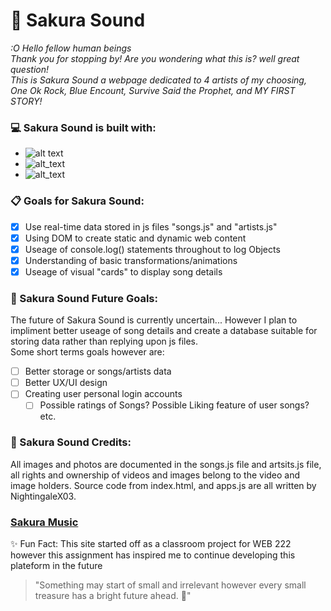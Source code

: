 # :cherry_blossom: Sakura Sound

*:O Hello fellow human beings <br>*
*Thank you for stopping by! Are you wondering what this is? well great question!<br>*
*This is Sakura Sound a webpage dedicated to 4 artists of my choosing, One Ok Rock, Blue Encount, Survive Said the Prophet, and MY FIRST STORY! <br>*

### :computer:	Sakura Sound is built with:
- ![alt text](https://img.shields.io/badge/Java_Script-ebb3b3)
- ![alt_text](https://img.shields.io/badge/CSS-ebb3b3)
- ![alt_text](https://img.shields.io/badge/HTML-ebb3b3)

### :clipboard: Goals for Sakura Sound:
- [x] Use real-time data stored in js files "songs.js" and "artists.js"
- [x] Using DOM to create static and dynamic web content
- [x] Useage of console.log() statements throughout to log Objects
- [x] Understanding of basic transformations/animations
- [x] Useage of visual "cards" to display song details

### :cherry_blossom: Sakura Sound Future Goals:
The future of Sakura Sound is currently uncertain... However I plan to impliment better useage of song details and create a database suitable for storing data rather than replying upon js files.<br>
Some short terms goals however are:
- [ ] Better storage or songs/artists data
- [ ] Better UX/UI design
- [ ] Creating user personal login accounts
  - [ ] Possible ratings of Songs? Possible Liking feature of user songs? etc.

### :cherry_blossom: Sakura Sound Credits:
All images and photos are documented in the songs.js file and artsits.js file, all rights and ownership of videos and images belong to the video and image holders. Source code from index.html, and apps.js are all written by NightingaleX03.

### [Sakura Music](https://nightingalex03.github.io/SakuraSound/)

:sparkles: Fun Fact: This site started off as a classroom project for WEB 222 however this assignment has inspired me to continue developing this plateform in the future <br>

> "Something may start of small and irrelevant however every small treasure has a bright future ahead. :star2:"

